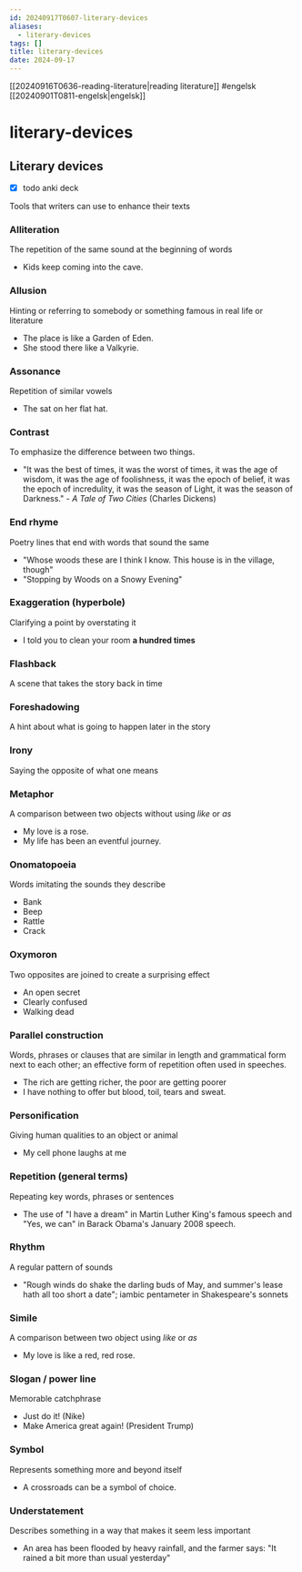 ```yaml
---
id: 20240917T0607-literary-devices
aliases:
  - literary-devices
tags: []
title: literary-devices
date: 2024-09-17
---
```


[[20240916T0636-reading-literature|reading literature]] #engelsk [[20240901T0811-engelsk|engelsk]]

# literary-devices

## Literary devices

- [x] todo anki deck

Tools that writers can use to enhance their texts

### Alliteration

The repetition of the same sound at the beginning of words

- Kids keep coming into the cave.

### Allusion

Hinting or referring to somebody or something famous in real life or literature

- The place is like a Garden of Eden.
- She stood there like a Valkyrie.

### Assonance

Repetition of similar vowels

- The sat on her flat hat.

### Contrast

To emphasize the difference between two things.

- "It was the best of times, it was the worst of times, it was the age of wisdom, it was the age of foolishness, it was the epoch of belief, it was the epoch of incredulity, it was the season of Light, it was the season of Darkness." - _A Tale of Two Cities_ (Charles Dickens)

### End rhyme

Poetry lines that end with words that sound the same

- "Whose woods these are I think I know. This house is in the village, though"
- "Stopping by Woods on a Snowy Evening"

### Exaggeration (hyperbole)

Clarifying a point by overstating it

- I told you to clean your room **a hundred times**

### Flashback

A scene that takes the story back in time

### Foreshadowing

A hint about what is going to happen later in the story

### Irony

Saying the opposite of what one means

### Metaphor

A comparison between two objects without using _like_ or _as_

- My love is a rose.
- My life has been an eventful journey.

### Onomatopoeia

Words imitating the sounds they describe

- Bank
- Beep
- Rattle
- Crack

### Oxymoron

Two opposites are joined to create a surprising effect

- An open secret
- Clearly confused
- Walking dead

### Parallel construction

Words, phrases or clauses that are similar in length and grammatical form next to each other; an effective form of repetition often used in speeches.

- The rich are getting richer, the poor are getting poorer
- I have nothing to offer but blood, toil, tears and sweat.

### Personification

Giving human qualities to an object or animal

- My cell phone laughs at me

### Repetition (general terms)

Repeating key words, phrases or sentences

- The use of "I have a dream" in Martin Luther King's famous speech and "Yes, we can" in Barack Obama's January 2008 speech.

### Rhythm

A regular pattern of sounds

- "Rough winds do shake the darling buds of May, and summer's lease hath all too short a date"; iambic pentameter in Shakespeare's sonnets

### Simile

A comparison between two object using _like_ or _as_

- My love is like a red, red rose.

### Slogan / power line

Memorable catchphrase

- Just do it! (Nike)
- Make America great again! (President Trump)

### Symbol

Represents something more and beyond itself

- A crossroads can be a symbol of choice.

### Understatement

Describes something in a way that makes it seem less important

- An area has been flooded by heavy rainfall, and the farmer says: "It rained a bit more than usual yesterday"
